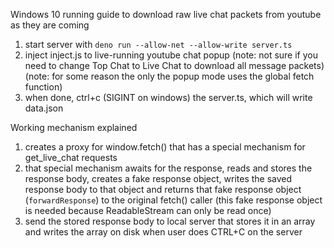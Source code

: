Windows 10 running guide to download raw live chat packets from youtube as they are coming
1. start server with `deno run --allow-net --allow-write server.ts`
2. inject inject.js to live-running youtube chat popup (note: not sure if you need to change Top Chat to Live Chat to download all message packets) (note: for some reason the only the popup mode uses the global fetch function)
3. when done, ctrl+c (SIGINT on windows) the server.ts, which will write data.json

Working mechanism explained
1. creates a proxy for window.fetch() that has a special mechanism for get_live_chat requests
2. that special mechanism awaits for the response, reads and stores the response body, creates a fake response object, writes the saved response body to that object and returns that fake response object (`forwardResponse`) to the original fetch() caller (this fake response object is needed because ReadableStream can only be read once)
3. send the stored response body to local server that stores it in an array and writes the array on disk when user does CTRL+C on the server
